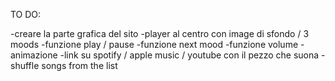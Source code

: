 TO DO:

-creare la parte grafica del sito
-player al centro con image di sfondo / 3 moods 
-funzione play / pause
-funzione next mood
-funzione volume
-animazione
-link su spotify / apple music / youtube con il pezzo che suona
-shuffle songs from the list



